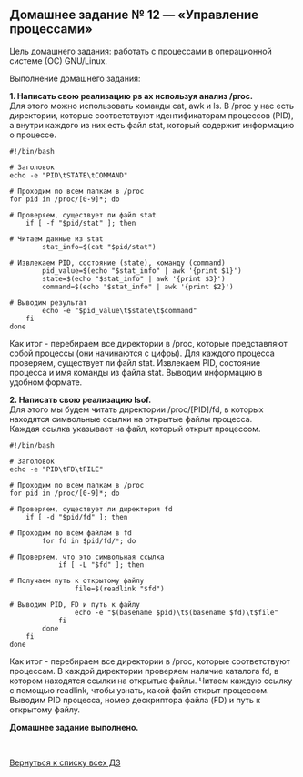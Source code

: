 ## Домашнее задание № 12 — «Управление процессами»

Цель домашнего задания: работать с процессами в операционной системе (ОС) GNU/Linux.

Выполнение домашнего задания:

**1. Написать свою реализацию ps ax используя анализ /proc.**  
Для этого можно использовать команды cat, awk и ls. В /proc у нас есть директории,
которые соответствуют идентификаторам процессов (PID), а внутри каждого из них есть файл stat,
который содержит информацию о процессе.

```console
#!/bin/bash

# Заголовок
echo -e "PID\tSTATE\tCOMMAND"

# Проходим по всем папкам в /proc
for pid in /proc/[0-9]*; do

# Проверяем, существует ли файл stat
    if [ -f "$pid/stat" ]; then

# Читаем данные из stat
        stat_info=$(cat "$pid/stat")

# Извлекаем PID, состояние (state), команду (command)
        pid_value=$(echo "$stat_info" | awk '{print $1}')
        state=$(echo "$stat_info" | awk '{print $3}')
        command=$(echo "$stat_info" | awk '{print $2}')

# Выводим результат
        echo -e "$pid_value\t$state\t$command"
    fi
done
```
Как итог - перебираем все директории в /proc, которые представляют собой процессы (они начинаются с цифры).
Для каждого процесса проверяем, существует ли файл stat.
Извлекаем PID, состояние процесса и имя команды из файла stat.
Выводим информацию в удобном формате.




**2. Написать свою реализацию lsof.**  
Для этого мы будем читать директории /proc/[PID]/fd, в которых находятся символьные ссылки на открытые файлы процесса.  
Каждая ссылка указывает на файл, который открыт процессом.

```console
#!/bin/bash

# Заголовок
echo -e "PID\tFD\tFILE"

# Проходим по всем папкам в /proc
for pid in /proc/[0-9]*; do

# Проверяем, существует ли директория fd
    if [ -d "$pid/fd" ]; then

# Проходим по всем файлам в fd
        for fd in $pid/fd/*; do

# Проверяем, что это символьная ссылка
            if [ -L "$fd" ]; then

# Получаем путь к открытому файлу
                file=$(readlink "$fd")

# Выводим PID, FD и путь к файлу
                echo -e "$(basename $pid)\t$(basename $fd)\t$file"
            fi
        done
    fi
done
```
Как итог - перебираем все директории в /proc, которые соответствуют процессам.
В каждой директории проверяем наличие каталога fd, в котором находятся ссылки на открытые файлы.
Читаем каждую ссылку с помощью readlink, чтобы узнать, какой файл открыт процессом.
Выводим PID процесса, номер дескриптора файла (FD) и путь к открытому файлу.


**Домашнее задание выполнено.**

<br/>

[Вернуться к списку всех ДЗ](../README.md)
